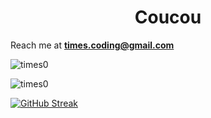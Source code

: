 <h1 align="center">Coucou</h1>

Reach me at **times.coding@gmail.com**

<p> <img src="https://github-profile-trophy.vercel.app/?username=times0&theme=dracula&rank=SECRET,SSS,SS,S,AAA,AA,A,BBB,BB,B" alt="times0" /></a> </p>

<p><img align="center" src="https://github-stats-drab-two.vercel.app/api/top-langs?username=times0&show_icons=true&layout=compact&locale=en&theme=dracula&langs_count=10" alt="times0" /></p>

[![GitHub Streak](https://github-readme-streak-stats.herokuapp.com?user=times0&theme=dracula)](https://git.io/streak-stats)
